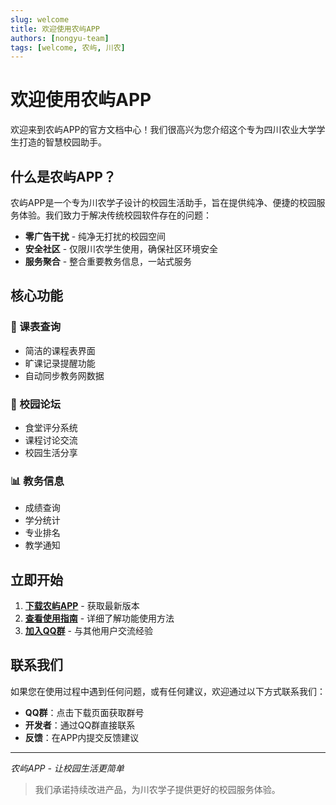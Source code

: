 ```yaml
---
slug: welcome
title: 欢迎使用农屿APP
authors: [nongyu-team]
tags: [welcome, 农屿, 川农]
---
```


# 欢迎使用农屿APP

欢迎来到农屿APP的官方文档中心！我们很高兴为您介绍这个专为四川农业大学学生打造的智慧校园助手。

<!-- truncate -->

## 什么是农屿APP？

农屿APP是一个专为川农学子设计的校园生活助手，旨在提供纯净、便捷的校园服务体验。我们致力于解决传统校园软件存在的问题：

- **零广告干扰** - 纯净无打扰的校园空间
- **安全社区** - 仅限川农学生使用，确保社区环境安全
- **服务聚合** - 整合重要教务信息，一站式服务

## 核心功能

### 📅 课表查询
- 简洁的课程表界面
- 旷课记录提醒功能
- 自动同步教务网数据

### 💬 校园论坛
- 食堂评分系统
- 课程讨论交流
- 校园生活分享

### 📊 教务信息
- 成绩查询
- 学分统计
- 专业排名
- 教学通知

## 立即开始

1. **[下载农屿APP](https://nongzhuan555.github.io/)** - 获取最新版本
2. **[查看使用指南](/docs/nongyu-manual)** - 详细了解功能使用方法
3. **[加入QQ群](https://nongzhuan555.github.io/)** - 与其他用户交流经验

## 联系我们

如果您在使用过程中遇到任何问题，或有任何建议，欢迎通过以下方式联系我们：

- **QQ群**：点击下载页面获取群号
- **开发者**：通过QQ群直接联系
- **反馈**：在APP内提交反馈建议

---

*农屿APP - 让校园生活更简单*

> 我们承诺持续改进产品，为川农学子提供更好的校园服务体验。
